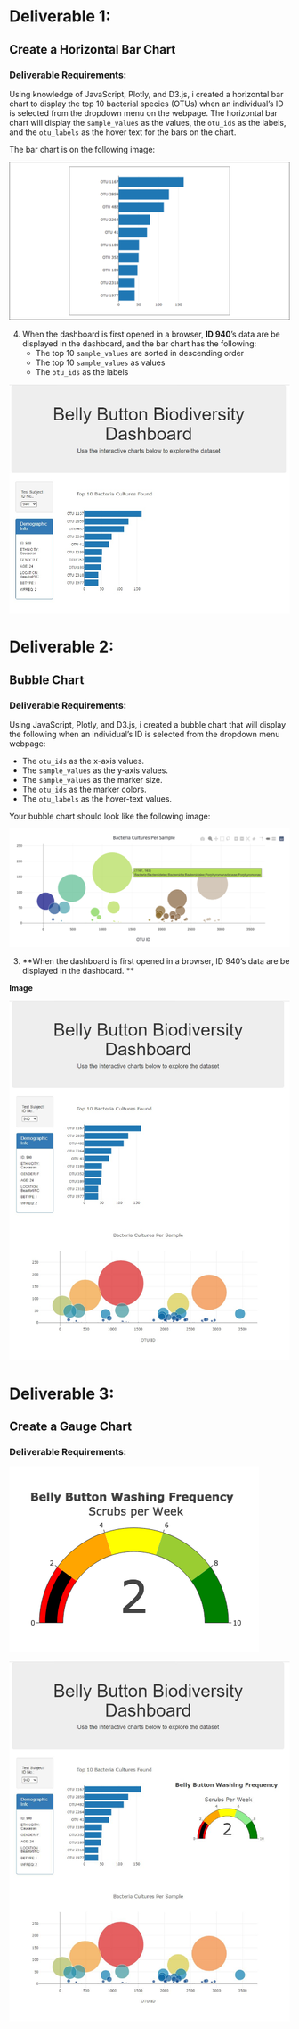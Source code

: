 
# Deliverable 1:  
## Create a Horizontal Bar Chart
### Deliverable Requirements:
Using  knowledge of JavaScript, Plotly, and D3.js, i created a horizontal bar chart to display the top 10 bacterial species (OTUs) when an individual’s ID is selected from the dropdown menu on the webpage. The horizontal bar chart will display the `sample_values` as the values, the `otu_ids` as the labels, and the `otu_labels` as the hover text for the bars on the chart.

The bar chart is on the following image:

![name-of-you-image](https://github.com/bienfaitza/challenge_12/blob/601296be1f403c7756814f0ce5a471d49808e4db/Resources/Images/s2.png)




4. When the dashboard is first opened in a browser, **ID 940**’s data are be displayed in the dashboard, and the bar chart has the following:
    - The top 10 `sample_values` are sorted in descending order
    - The top 10 `sample_values` as values
    - The `otu_ids` as the labels

 

![name-of-you-image](https://github.com/bienfaitza/challenge_12/blob/601296be1f403c7756814f0ce5a471d49808e4db/Resources/Images/1.4.JPG)




# Deliverable 2:  
## Bubble Chart
### Deliverable Requirements:
Using  JavaScript, Plotly, and D3.js, i created a bubble chart that will display the following when an individual’s ID is selected from the dropdown menu webpage:

- The `otu_ids` as the x-axis values.
- The `sample_values` as the y-axis values.
- The `sample_values` as the marker size.
- The `otu_ids` as the marker colors.
- The `otu_labels` as the hover-text values.

Your bubble chart should look like the following image:

![name-of-you-image](https://github.com/bienfaitza/challenge_12/blob/601296be1f403c7756814f0ce5a471d49808e4db/Resources/Images/s3.png)





  

 


3. **When the dashboard is first opened in a browser, ID 940’s data are be displayed in the dashboard.  **
 

**Image**

 

![name-of-you-image](https://github.com/bienfaitza/challenge_12/blob/601296be1f403c7756814f0ce5a471d49808e4db/Resources/Images/2.3.JPG)




# Deliverable 3:  
## Create a Gauge Chart
### Deliverable Requirements:


![name-of-you-image](https://github.com/bienfaitza/challenge_12/blob/601296be1f403c7756814f0ce5a471d49808e4db/Resources/Images/s4.png)

 
 
 

![name-of-you-image](https://github.com/bienfaitza/challenge_12/blob/601296be1f403c7756814f0ce5a471d49808e4db/Resources/Images/3.2.JPG)




 
